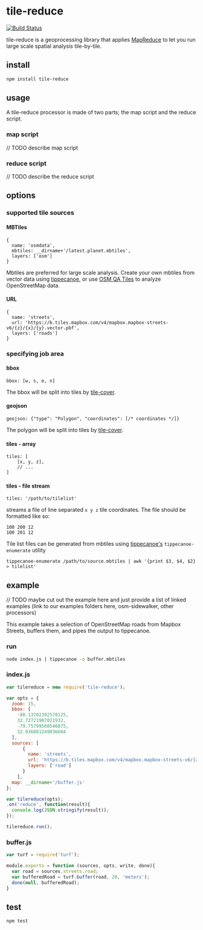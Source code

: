 # tile-reduce

[![Build Status](https://travis-ci.org/mapbox/tile-reduce.svg)](https://travis-ci.org/mapbox/tile-reduce)

tile-reduce is a geoprocessing library that applies [MapReduce](http://en.wikipedia.org/wiki/MapReduce) to let you run large scale spatial analysis tile-by-tile.

## install

```sh
npm install tile-reduce
```

## usage

A tile-reduce processor is made of two parts; the map script and the reduce script. 

### map script

// TODO describe map script

### reduce script

// TODO describe the reduce script


## options

### supported tile sources

#### MBTiles

```
{
  name: 'osmdata',
  mbtiles: __dirname+'/latest.planet.mbtiles',
  layers: ['osm']
}
```

Mbtiles are preferred for large scale analysis. Create your own mbtiles from vector data using [tippecanoe](https://github.com/mapbox/tippecanoe), or use [OSM QA Tiles](http://osmlab.github.io/osm-qa-tiles/) to analyze OpenStreetMap data.

#### URL

```
{
  name: 'streets',
  url: 'https://b.tiles.mapbox.com/v4/mapbox.mapbox-streets-v6/{z}/{x}/{y}.vector.pbf',
  layers: ['roads']
}
```

### specifying job area

#### bbox

```
bbox: [w, s, e, n]
```

The bbox will be split into tiles by [tile-cover](https://github.com/mapbox/tile-cover).

#### geojson

```
geojson: {"type": "Polygon", "coordinates": [/* coordinates */]}
```

The polygon will be split into tiles by [tile-cover](https://github.com/mapbox/tile-cover).

#### tiles - array

```
tiles: [
	[x, y, z],
	// ...
]
```

#### tiles - file stream

```
tiles: '/path/to/tilelist'
```

streams a file of line separated `x y z` tile coordinates. The file should be formatted like so: 

```
100 200 12
100 201 12
```

Tile list files can be generated from mbtiles using [tippecanoe's](https://github.com/mapbox/tippecanoe) `tippecanoe-enumerate` utility

```
tippecanoe-enumerate /path/to/source.mbtiles | awk '{print $3, $4, $2} > tilelist'
```


## example

// TODO maybe cut out the example here and just provide a list of linked examples (link to our examples folders here, osm-sidewalker, other processors)

This example takes a selection of OpenStreetMap roads from Mapbox Streets, buffers them, and pipes the output to tippecanoe.

### run

```sh
node index.js | tippecanoe -o buffer.mbtiles
```

### index.js

```js
var tilereduce = new require('tile-reduce');

var opts = {
  zoom: 15,
  bbox: [
    -80.13702392578125,
    32.72721987021932,
    -79.75799560546875,
    32.936081249036604
  ],
  sources: [
      {
        name: 'streets',
        url: 'https://b.tiles.mapbox.com/v4/mapbox.mapbox-streets-v6/{z}/{x}/{y}.vector.pbf',
        layers: ['road']
      }
    ],
  map: __dirname+'/buffer.js'
};

var tilereduce(opts);
.on('reduce', function(result){
  console.log(JSON.stringify(result));
});

tilereduce.run();
```

### buffer.js

```js
var turf = require('turf');

module.exports = function (sources, opts, write, done){
  var road = sources.streets.road;
  var bufferedRoad = turf.buffer(road, 20, 'meters');
  done(null, bufferedRoad);
}
```

## test

```sh
npm test
```
